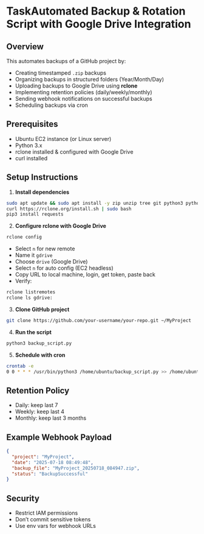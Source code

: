 # TaskAutomated Backup & Rotation Script with Google Drive Integration

## Overview
This automates backups of a GitHub project by:
- Creating timestamped `.zip` backups
- Organizing backups in structured folders (Year/Month/Day)
- Uploading backups to Google Drive using **rclone**
- Implementing retention policies (daily/weekly/monthly)
- Sending webhook notifications on successful backups
- Scheduling backups via cron

## Prerequisites
- Ubuntu EC2 instance (or Linux server)
- Python 3.x
- rclone installed & configured with Google Drive
- curl installed

## Setup Instructions
1. **Install dependencies**
```bash
sudo apt update && sudo apt install -y zip unzip tree git python3 python3-pip
curl https://rclone.org/install.sh | sudo bash
pip3 install requests
```

2. **Configure rclone with Google Drive**
```bash
rclone config
```
- Select `n` for new remote
- Name it `gdrive`
- Choose `drive` (Google Drive)
- Select `n` for auto config (EC2 headless)
- Copy URL to local machine, login, get token, paste back
- Verify:
```bash
rclone listremotes
rclone ls gdrive:
```

3. **Clone GitHub project**
```bash
git clone https://github.com/your-username/your-repo.git ~/MyProject
```

4. **Run the script**
```bash
python3 backup_script.py
```

5. **Schedule with cron**
```bash
crontab -e
0 0 * * * /usr/bin/python3 /home/ubuntu/backup_script.py >> /home/ubuntu/backup/backup.log 2>&1
```

## Retention Policy
- Daily: keep last 7
- Weekly: keep last 4
- Monthly: keep last 3 months

## Example Webhook Payload
```json
{
  "project": "MyProject",
  "date": "2025-07-18 08:49:48",
  "backup_file": "MyProject_20250718_084947.zip",
  "status": "BackupSuccessful"
}
```

## Security
- Restrict IAM permissions
- Don’t commit sensitive tokens
- Use env vars for webhook URLs

